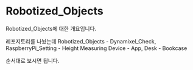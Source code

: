 # Robotized_Objects

Robotized_Objects에 대한 개요입니다.

레포지토리를 나눴는데 
Robotized_Objects - Dynamixel_Check, RaspberryPi_Setting - Height Measuring Device - App, Desk - Bookcase

순서대로 보시면 됩니다. 
